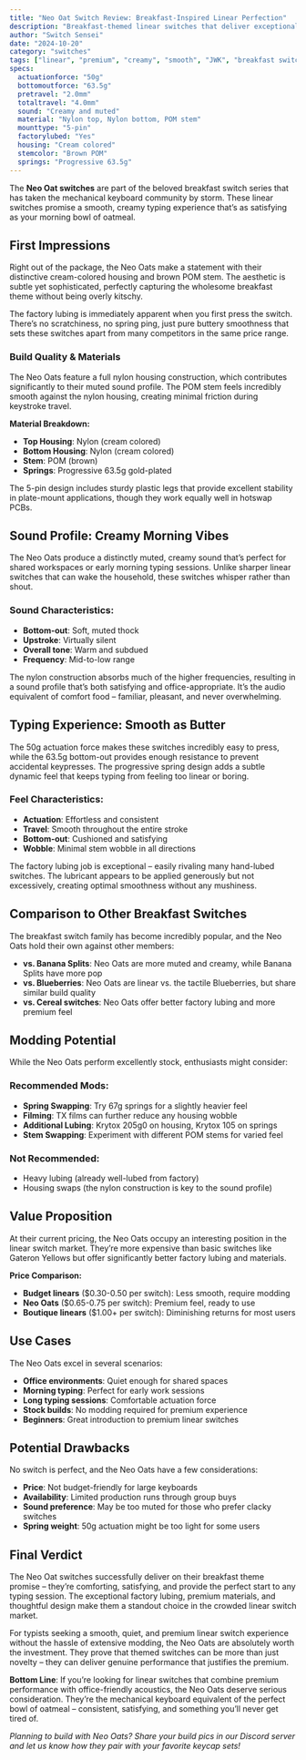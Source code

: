```yaml
---
title: "Neo Oat Switch Review: Breakfast-Inspired Linear Perfection"
description: "Breakfast-themed linear switches that deliver exceptional smoothness with a creamy, muted sound profile perfect for morning typing sessions."
author: "Switch Sensei"
date: "2024-10-20"
category: "switches"
tags: ["linear", "premium", "creamy", "smooth", "JWK", "breakfast switches"]
specs:
  actuationforce: "50g"
  bottomoutforce: "63.5g"
  pretravel: "2.0mm"
  totaltravel: "4.0mm"
  sound: "Creamy and muted"
  material: "Nylon top, Nylon bottom, POM stem"
  mounttype: "5-pin"
  factorylubed: "Yes"
  housing: "Cream colored"
  stemcolor: "Brown POM"
  springs: "Progressive 63.5g"
---
```


The **Neo Oat switches** are part of the beloved breakfast switch series that has taken the mechanical keyboard community by storm. These linear switches promise a smooth, creamy typing experience that’s as satisfying as your morning bowl of oatmeal.

## First Impressions
Right out of the package, the Neo Oats make a statement with their distinctive cream-colored housing and brown POM stem. The aesthetic is subtle yet sophisticated, perfectly capturing the wholesome breakfast theme without being overly kitschy.

The factory lubing is immediately apparent when you first press the switch. There’s no scratchiness, no spring ping, just pure buttery smoothness that sets these switches apart from many competitors in the same price range.

### Build Quality &#x26; Materials
The Neo Oats feature a full nylon housing construction, which contributes significantly to their muted sound profile. The POM stem feels incredibly smooth against the nylon housing, creating minimal friction during keystroke travel.

**Material Breakdown:**


- **Top Housing**: Nylon (cream colored)
- **Bottom Housing**: Nylon (cream colored)
- **Stem**: POM (brown)
- **Springs**: Progressive 63.5g gold-plated

The 5-pin design includes sturdy plastic legs that provide excellent stability in plate-mount applications, though they work equally well in hotswap PCBs.

## Sound Profile: Creamy Morning Vibes
The Neo Oats produce a distinctly muted, creamy sound that’s perfect for shared workspaces or early morning typing sessions. Unlike sharper linear switches that can wake the household, these switches whisper rather than shout.

### Sound Characteristics:

- **Bottom-out**: Soft, muted thock
- **Upstroke**: Virtually silent
- **Overall tone**: Warm and subdued
- **Frequency**: Mid-to-low range

The nylon construction absorbs much of the higher frequencies, resulting in a sound profile that’s both satisfying and office-appropriate. It’s the audio equivalent of comfort food – familiar, pleasant, and never overwhelming.

## Typing Experience: Smooth as Butter
The 50g actuation force makes these switches incredibly easy to press, while the 63.5g bottom-out provides enough resistance to prevent accidental keypresses. The progressive spring design adds a subtle dynamic feel that keeps typing from feeling too linear or boring.

### Feel Characteristics:

- **Actuation**: Effortless and consistent
- **Travel**: Smooth throughout the entire stroke
- **Bottom-out**: Cushioned and satisfying
- **Wobble**: Minimal stem wobble in all directions

The factory lubing job is exceptional – easily rivaling many hand-lubed switches. The lubricant appears to be applied generously but not excessively, creating optimal smoothness without any mushiness.

## Comparison to Other Breakfast Switches
The breakfast switch family has become incredibly popular, and the Neo Oats hold their own against other members:


- **vs. Banana Splits**: Neo Oats are more muted and creamy, while Banana Splits have more pop
- **vs. Blueberries**: Neo Oats are linear vs. the tactile Blueberries, but share similar build quality
- **vs. Cereal switches**: Neo Oats offer better factory lubing and more premium feel

## Modding Potential
While the Neo Oats perform excellently stock, enthusiasts might consider:

### Recommended Mods:

- **Spring Swapping**: Try 67g springs for a slightly heavier feel
- **Filming**: TX films can further reduce any housing wobble
- **Additional Lubing**: Krytox 205g0 on housing, Krytox 105 on springs
- **Stem Swapping**: Experiment with different POM stems for varied feel

### Not Recommended:

- Heavy lubing (already well-lubed from factory)
- Housing swaps (the nylon construction is key to the sound profile)

## Value Proposition
At their current pricing, the Neo Oats occupy an interesting position in the linear switch market. They’re more expensive than basic switches like Gateron Yellows but offer significantly better factory lubing and materials.

**Price Comparison:**


- **Budget linears** ($0.30-0.50 per switch): Less smooth, require modding
- **Neo Oats** ($0.65-0.75 per switch): Premium feel, ready to use
- **Boutique linears** ($1.00+ per switch): Diminishing returns for most users

## Use Cases
The Neo Oats excel in several scenarios:


- **Office environments**: Quiet enough for shared spaces
- **Morning typing**: Perfect for early work sessions
- **Long typing sessions**: Comfortable actuation force
- **Stock builds**: No modding required for premium experience
- **Beginners**: Great introduction to premium linear switches

## Potential Drawbacks
No switch is perfect, and the Neo Oats have a few considerations:


- **Price**: Not budget-friendly for large keyboards
- **Availability**: Limited production runs through group buys
- **Sound preference**: May be too muted for those who prefer clacky switches
- **Spring weight**: 50g actuation might be too light for some users

## Final Verdict
The Neo Oat switches successfully deliver on their breakfast theme promise – they’re comforting, satisfying, and provide the perfect start to any typing session. The exceptional factory lubing, premium materials, and thoughtful design make them a standout choice in the crowded linear switch market.

For typists seeking a smooth, quiet, and premium linear switch experience without the hassle of extensive modding, the Neo Oats are absolutely worth the investment. They prove that themed switches can be more than just novelty – they can deliver genuine performance that justifies the premium.

**Bottom Line**: If you’re looking for linear switches that combine premium performance with office-friendly acoustics, the Neo Oats deserve serious consideration. They’re the mechanical keyboard equivalent of the perfect bowl of oatmeal – consistent, satisfying, and something you’ll never get tired of.


*Planning to build with Neo Oats? Share your build pics in our Discord server and let us know how they pair with your favorite keycap sets!*